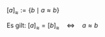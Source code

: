 $[a]_{\approx}:=\{b \mid a \approx b\}$

Es gilt:
$[a]_{\approx}=[b]_{\approx} \quad \Leftrightarrow \quad a \approx b$
